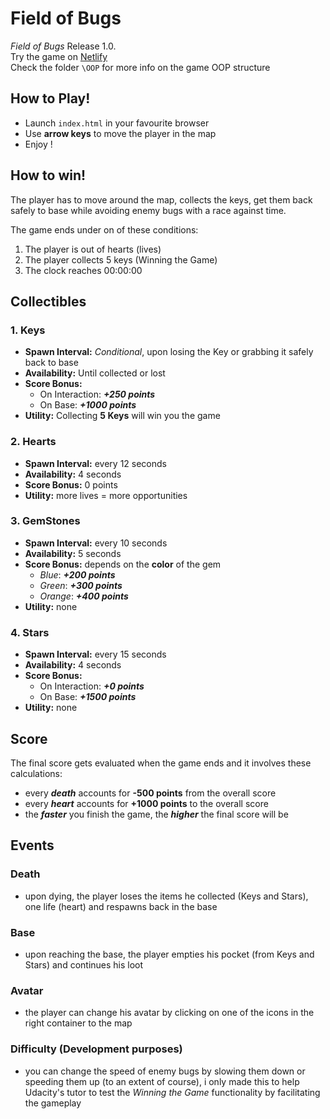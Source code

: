 # Field of Bugs
*Field of Bugs* Release 1.0.  
Try the game on [Netlify](https://infallible-goldberg-5951ff.netlify.app/)  
Check the folder `\OOP` for more info on the game OOP structure  

## How to Play!

  - Launch `index.html` in your favourite browser
  - Use **arrow keys** to move the player in the map
  - Enjoy !

## How to win!
The player has to move around the map, collects the keys, get them back safely to base while avoiding enemy bugs with a race against time.

The game ends under on of these conditions: 
1. The player is out of hearts (lives)
2. The player collects 5 keys (Winning the Game)
3. The clock reaches 00:00:00 

## Collectibles 

### 1. Keys
- **Spawn Interval:** *Conditional*, upon losing the Key or grabbing it safely back to base
- **Availability:** Until collected or lost
- **Score Bonus:** 
    - On Interaction: ***+250 points***
    - On Base: ***+1000 points***
- **Utility:** Collecting **5 Keys** will win you the game 

### 2. Hearts
- **Spawn Interval:** every 12 seconds
- **Availability:** 4 seconds
- **Score Bonus:** 0 points
- **Utility:** more lives = more opportunities

### 3. GemStones
- **Spawn Interval:** every 10 seconds
- **Availability:** 5 seconds
- **Score Bonus:** depends on the **color** of the gem
    - *Blue*: ***+200 points***
    - *Green*: ***+300 points***
    - *Orange*: ***+400 points***
- **Utility:** none

### 4. Stars
- **Spawn Interval:** every 15 seconds
- **Availability:** 4 seconds
- **Score Bonus:** 
    - On Interaction: ***+0 points***
    - On Base: ***+1500 points***
- **Utility:** none

## Score
The final score gets evaluated when the game ends and it involves these calculations:
- every ***death*** accounts for **-500 points** from the overall score
- every ***heart*** accounts for **+1000 points** to the overall score
- the ***faster*** you finish the game, the ***higher*** the final score will be

## Events 

### Death
- upon dying, the player loses the items he collected (Keys and Stars), one life (heart) and respawns back in the base

### Base
- upon reaching the base, the player empties his pocket (from Keys and Stars) and continues his loot

### Avatar 
- the player can change his avatar by clicking on one of the icons in the right container to the map

### Difficulty (Development purposes)
- you can change the speed of  enemy bugs by slowing them down or speeding them up (to an extent of course), i only made this to help Udacity's tutor to test the *Winning the Game* functionality by facilitating the gameplay